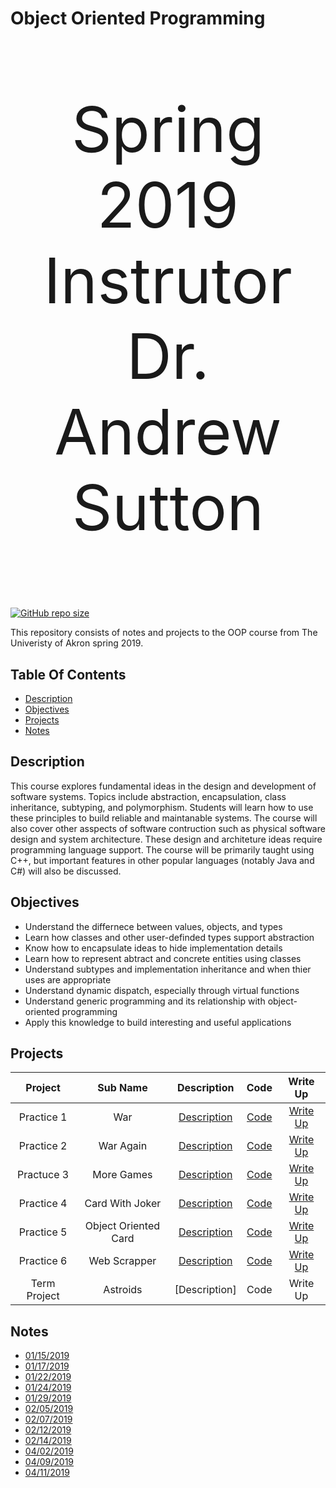 # Object Oriented Programming
<p align="center" style="font-size : 100px;"> 
   Spring 2019</br>
   Instrutor</br>
   Dr. Andrew Sutton
</p>

[![GitHub repo size](https://img.shields.io/github/repo-size/DanieTlLouis/ObjectOrientedProgramming_Spring2019)](https://github.com/DanieTlLouis/ObjectOrientedProgramming_Spring2019/archive/master.zip)

This repository consists of notes and projects to the OOP course from The Univeristy of Akron spring 2019. 

## Table Of Contents
* [Description](#description)
* [Objectives](#objectives)
* [Projects](#projects)
* [Notes](#notes) 

## Description
This course explores fundamental ideas in the design and development of software systems. Topics include abstraction, encapsulation, class inheritance, subtyping, and polymorphism. Students will learn how to use these principles to build reliable and maintanable systems. The course will also cover other asspects of software contruction such as physical software design and system architecture. 
These design and architeture ideas require programming language support. The course will be primarily taught using C++, but important features in other popular languages (notably Java and C#) will also be discussed. 

## Objectives 
* Understand the differnece between values, objects, and types
* Learn how classes and other user-definded types support abstraction
* Know how to encapsulate ideas to hide implementation details
* Learn how to represent abtract and concrete entities using classes
* Understand subtypes and implementation inheritance and when thier uses are appropriate
* Understand dynamic dispatch, especially through virtual functions 
* Understand generic programming and its relationship with object-oriented programming 
* Apply this knowledge to build interesting and useful applications 

## Projects
|  Project     | Sub Name             | Description                          | Code | Write Up |
|:------------:|:--------------------:|:------------------------------------:|:----:|:--------:|
|  Practice 1  | War                  | [Description](/Practice1/ReadMe.md) | [Code](/Practice1/Code/) | [Write Up](/Practice1/PracticeOne_WriteUp.md) | 
|  Practice 2  | War Again            | [Description](/Practice2/ReadMe.md) | [Code](/Practice2/Code/) | [Write Up](/Practice2/PracticeTwo_WriteUp.md) |
|  Practuce 3  | More Games           | [Description](/Practice3/ReadMe.md) | [Code](/Practice3/Code/) | [Write Up](/Practice3/PracticeThree_WriteUp.md)|
|  Practice 4  | Card With Joker      | [Description](/Practice4/ReadMe.md) | [Code](/Practice4/Code/) | [Write Up](/Practice4/PracticeFour_WriteUp.md)|
|  Practice 5  | Object Oriented Card | [Description](/Practice5/ReadMe.md) | [Code](/Practice5/Code/) | [Write Up](/Practice5/PracticeFive_WriteUp.md)|
|  Practice 6  | Web Scrapper         | [Description](/Practice6/ReadMe.md) | [Code](/Practice6/Code/) | [Write Up](/Practice6/PracticeSix_WriteUp.md)|
| Term Project | Astroids             | [Description] | Code | Write Up |

## Notes
* [01/15/2019](/Notes/01_15_2019.pdf)
* [01/17/2019](/Notes/01_17_2019.pdf)
* [01/22/2019](/Notes/01_22_2019.pdf)
* [01/24/2019](/Notes/01_24_2019.pdf)
* [01/29/2019](/Notes/01_29_2019.pdf)
* [02/05/2019](/Notes/02_05_2019.pdf)
* [02/07/2019](/Notes/02_07_2019.pdf)
* [02/12/2019](/Notes/02_12_2019.pdf)
* [02/14/2019](/Notes/02_14_2019.pdf)
* [04/02/2019](/Notes/04_02_2019.pdf)
* [04/09/2019](/Notes/04_09_2019.pdf)
* [04/11/2019](/Notes/04_11_2019.pdf)
